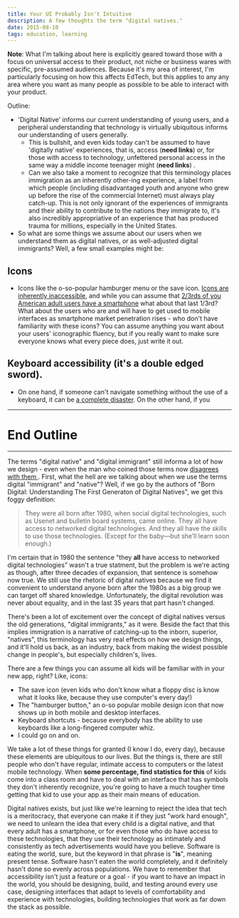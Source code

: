 ```yaml
---
title: Your UI Probably Isn't Intuitive
description: A few thoughts the term "digital natives."
date: 2015-08-10
tags: education, learning
---
```


**Note**: What I'm talking about here is explicitly geared toward those with a
focus on universal access to their product, not niche or business wares with
specific, pre-assumed audiences. Because it's my area of interest, I'm
particularly focusing on how this affects EdTech, but this applies to any any
area where you want as many people as possible to be able to interact with your
product.

Outline:

* 'Digital Native' informs our current understanding of young users, and a
peripheral understanding that technology is virtually ubiquitous informs our
understanding of users generally.
    * This is bullshit, and even kids today can't be assumed to have
    'digitally native' experiences, that is, access (**need links**) or, for
    those with access to technology, unfettered personal access in the same way
    a middle income teenager might (**need links**) .
    * Can we also take a moment to recognize that this terminology
    places immigration as an inherently other-ing experience, a label from
    which people (including disadvantaged youth and anyone who grew up before
    the rise of the commercial Internet) must always play catch-up. This is not
    only ignorant of the experiences of immigrants and their ability to
    contribute to the nations they immigrate to, it's also incredibly
    appropriative of an experience that has produced trauma for millions,
    especially in the United States.
* So what are some things we assume about our users when we understand them as
digital natives, or as well-adjusted digital immigrants? Well, a few small
examples might be:

## Icons
* Icons like the o-so-popular hamburger menu or the save icon. [Icons are
inherently inaccessible](http://www.nngroup.com/articles/icon-usability/),
and while you can assume that [2/3rds of you American adult users have a
smartphone](http://www.pewinternet.org/2015/04/01/us-smartphone-use-in-2015/)
what about that last 1/3rd? What about the users who are and will have to
get used to mobile interfaces as smartphone market penetration rises - who
don't have familiarity with these icons? You can assume anything you want
about your users' iconographic fluency, but if you really want to make sure
everyone knows what every piece does, just write it out.

## Keyboard accessibility (it's a double edged sword).
* On one hand, if someone can't navigate something without the use of a
keyboard, it can be [a complete
disaster](http://www.webaxe.org/apples-inaccessibility/). On the other hand,
if you 

---

# End Outline

---

The terms "digital native" and "digital immigrant" still informa a lot of how we
design - even when the man who coined those terms now [disagrees with them
](http://marcprensky.com/writing/Prensky-Intro_to_From_DN_to_DW.pdf). First,
what the hell are we talking about when we use the terms digital "immigrant"
and "native"? Well, if we go by the authors of "Born Digital: Understanding
The First Generaton of Digital Natives", we get this foggy definition:

> They were all born after 1980, when social digital technologies, such as
Usenet and bulletin board systems, came online. They all have access to
networked digital technologies. And they all have the skills to use those
technologies.  (Except for the baby—but she’ll learn soon enough.)

I'm certain that in 1980 the sentence "they **all** have access to networked
digital technologies" wasn't a true statment, but the problem is we're acting
as though, after three decades of expansion, that sentence is somehow now true.
We still use the rhetoric of digital natives because we find it convenient to
understand anyone born after the 1980s as a big group we can target off
shared knowledge. Unfortunately, the digital revolution was never about equality,
and in the last 35 years that part hasn't changed.

There's been a lot of excitement over the concept of digital natives versus the
old generations, "digital immigrants," as it were. Beside the fact that this
implies immigration is a narrative of catching-up to the inborn, superior,
"natives", this terminology has very real effects on how we design things, and
it'll hold us back, as an industry, back from making the widest possible
change in people's, but especially children's, lives.

There are a few things you can assume all kids will be familiar with in your
new app, right? Like, icons:

* The save icon (even kids who don't know what a floppy disc is know what it
looks like, because they use computer's every day!)
* The "hamburger button," an o-so popular mobile design icon that now shows
up in both mobile and desktop interfaces.
* Keyboard shortcuts - because everybody has the ability to use keyboards like
a long-fingered computer whiz.
* I could go on and on.

We take a lot of these things for granted (I know I do, every day), because
these elements are ubiquitous to our lives. But the things is, there are still
people who don't have regular, intimate access to computers or the latest
mobile technology. When **some percentage, find statistics for this** of kids
come into a class room and have to deal with an interface that has symbols
they don't inherently recognize, you're going to have a much tougher time
getting that kid to use your app as their main means of education.

Digital natives exists, but just like we're learning to reject the idea that
tech is a meritocracy, that everyone can make it if they just "work hard
enough", we need to unlearn the idea that every child is a digital native, and
that every adult has a smartphone, or for even those who do have access to
these technologies, that they use their technology as intimately and
consistently as tech advertisements would have you believe. Software is eating
the world, sure, but the keyword in that phrase is "**is**", meaning present
tense. Software hasn't eaten the world completely, and it definitely hasn't
done so evenly across populations. We have to remember that accessibility isn't
just a feature or a goal - if you want to have an impact in the world, you
should be designing, build, and testing around every use case, designing
interfaces that adapt to levels of comfortability and experience with technologies,
building technologies that work as far down the stack as possible.

<!-- <style> -->
<!-- li[id^="fn:"]:focus { -->
<!--     padding&#45;top: 12%; -->
<!-- } -->
<!-- </style> -->
<!--  -->
<!-- This is some text[^1]. Other text[^footnote]. -->
<!--  -->
<!-- This is some text not written in HTML but in another language! -->
<!--  -->
<!-- *[another language]: It's called Markdown -->
<!--  -->
<!-- *[HTML]: HyperTextMarkupLanguage -->
<!-- {:.mega&#45;big} -->
<!--  -->
<!-- [^1]: Some *crazy* footnote definition. -->
<!--  -->
<!-- [^footnote]: -->
<!--     > Blockquotes can be in a footnote. -->
<!--  -->
<!--         as well as code blocks -->
<!--  -->
<!--     or, naturally, simple paragraphs. -->
<!--  -->
